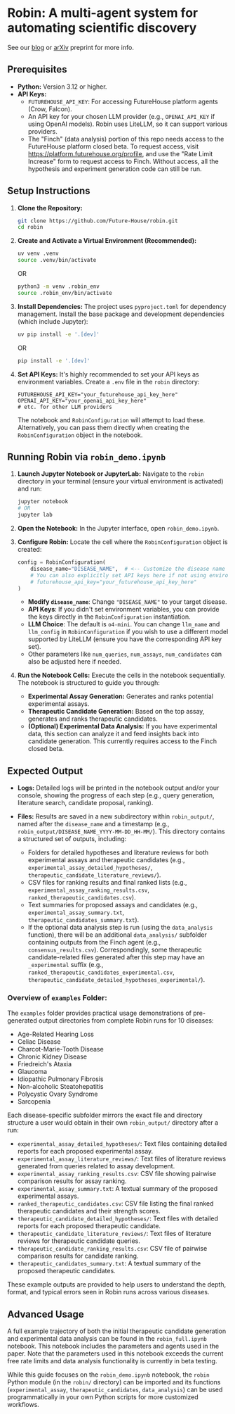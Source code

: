# Robin: A multi-agent system for automating scientific discovery

See our [blog](https://www.futurehouse.org/research-announcements/demonstrating-end-to-end-scientific-discovery-with-robin-a-multi-agent-system) or [arXiv](https://arxiv.org/abs/2505.13400) preprint for more info.

## Prerequisites

- **Python:** Version 3.12 or higher.
- **API Keys:**
  - `FUTUREHOUSE_API_KEY`: For accessing FutureHouse platform agents (Crow, Falcon).
  - An API key for your chosen LLM provider (e.g., `OPENAI_API_KEY` if using OpenAI models). Robin uses LiteLLM, so it can support various providers.
  - The "Finch" (data analysis) portion of this repo needs access to the FutureHouse platform closed beta. To request access, visit https://platform.futurehouse.org/profile, and use the "Rate Limit Increase" form to request access to Finch. Without access, all the hypothesis and experiment generation code can still be run.

## Setup Instructions

1.  **Clone the Repository:**

    ```bash
    git clone https://github.com/Future-House/robin.git
    cd robin
    ```

2.  **Create and Activate a Virtual Environment (Recommended):**

    ```bash
    uv venv .venv
    source .venv/bin/activate
    ```

    OR

    ```bash
    python3 -m venv .robin_env
    source .robin_env/bin/activate
    ```

3.  **Install Dependencies:**
    The project uses `pyproject.toml` for dependency management. Install the base package and development dependencies (which include Jupyter):

    ```bash
    uv pip install -e '.[dev]'
    ```

    OR

    ```bash
    pip install -e '.[dev]'
    ```

4.  **Set API Keys:**
    It's highly recommended to set your API keys as environment variables. Create a `.env` file in the `robin` directory:
    ```
    FUTUREHOUSE_API_KEY="your_futurehouse_api_key_here"
    OPENAI_API_KEY="your_openai_api_key_here"
    # etc. for other LLM providers
    ```
    The notebook and `RobinConfiguration` will attempt to load these. Alternatively, you can pass them directly when creating the `RobinConfiguration` object in the notebook.

## Running Robin via `robin_demo.ipynb`

1.  **Launch Jupyter Notebook or JupyterLab:**
    Navigate to the `robin` directory in your terminal (ensure your virtual environment is activated) and run:

    ```bash
    jupyter notebook
    # OR
    jupyter lab
    ```

2.  **Open the Notebook:**
    In the Jupyter interface, open `robin_demo.ipynb`.

3.  **Configure Robin:**
    Locate the cell where the `RobinConfiguration` object is created:

    ```python
    config = RobinConfiguration(
        disease_name="DISEASE_NAME",  # <-- Customize the disease name here
        # You can also explicitly set API keys here if not using environment variables:
        # futurehouse_api_key="your_futurehouse_api_key_here"
    )
    ```

    - **Modify `disease_name`**: Change `"DISEASE_NAME"` to your target disease.
    - **API Keys**: If you didn't set environment variables, you can provide the keys directly in the `RobinConfiguration` instantiation.
    - **LLM Choice**: The default is `o4-mini`. You can change `llm_name` and `llm_config` in `RobinConfiguration` if you wish to use a different model supported by LiteLLM (ensure you have the corresponding API key set).
    - Other parameters like `num_queries`, `num_assays`, `num_candidates` can also be adjusted here if needed.

4.  **Run the Notebook Cells:**
    Execute the cells in the notebook sequentially. The notebook is structured to guide you through:
    - **Experimental Assay Generation:** Generates and ranks potential experimental assays.
    - **Therapeutic Candidate Generation:** Based on the top assay, generates and ranks therapeutic candidates.
    - **(Optional) Experimental Data Analysis:** If you have experimental data, this section can analyze it and feed insights back into candidate generation. This currently requires access to the Finch closed beta.

## Expected Output

- **Logs:** Detailed logs will be printed in the notebook output and/or your console, showing the progress of each step (e.g., query generation, literature search, candidate proposal, ranking).

- **Files:** Results are saved in a new subdirectory within `robin_output/`, named after the `disease_name` and a timestamp (e.g., `robin_output/DISEASE_NAME_YYYY-MM-DD_HH-MM/`). This directory contains a structured set of outputs, including:
    - Folders for detailed hypotheses and literature reviews for both experimental assays and therapeutic candidates (e.g., `experimental_assay_detailed_hypotheses/`, `therapeutic_candidate_literature_reviews/`).
    - CSV files for ranking results and final ranked lists (e.g., `experimental_assay_ranking_results.csv`, `ranked_therapeutic_candidates.csv`).
    - Text summaries for proposed assays and candidates (e.g., `experimental_assay_summary.txt`, `therapeutic_candidates_summary.txt`).
    - If the optional data analysis step is run (using the `data_analysis` function), there will be an additional `data_analysis/` subfolder containing outputs from the Finch agent (e.g., `consensus_results.csv`). Correspondingly, some therapeutic candidate-related files generated after this step may have an `_experimental` suffix (e.g., `ranked_therapeutic_candidates_experimental.csv`, `therapeutic_candidate_detailed_hypotheses_experimental/`).


### Overview of `examples` Folder:

The `examples` folder provides practical usage demonstrations of pre-generated output directories from complete Robin runs for 10 diseases:
*   Age-Related Hearing Loss
*   Celiac Disease
*   Charcot-Marie-Tooth Disease
*   Chronic Kidney Disease
*   Friedreich's Ataxia
*   Glaucoma
*   Idiopathic Pulmonary Fibrosis
*   Non-alcoholic Steatohepatitis
*   Polycystic Ovary Syndrome
*   Sarcopenia

Each disease-specific subfolder mirrors the exact file and directory structure a user would obtain in their own `robin_output/` directory after a run:
*   `experimental_assay_detailed_hypotheses/`: Text files containing detailed reports for each proposed experimental assay.
*   `experimental_assay_literature_reviews/`: Text files of literature reviews generated from queries related to assay development.
*   `experimental_assay_ranking_results.csv`: CSV file showing pairwise comparison results for assay ranking.
*   `experimental_assay_summary.txt`: A textual summary of the proposed experimental assays.
*   `ranked_therapeutic_candidates.csv`: CSV file listing the final ranked therapeutic candidates and their strength scores.
*   `therapeutic_candidate_detailed_hypotheses/`: Text files with detailed reports for each proposed therapeutic candidate.
*   `therapeutic_candidate_literature_reviews/`: Text files of literature reviews for therapeutic candidate queries.
*   `therapeutic_candidate_ranking_results.csv`: CSV file of pairwise comparison results for candidate ranking.
*   `therapeutic_candidates_summary.txt`: A textual summary of the proposed therapeutic candidates.

These example outputs are provided to help users to understand the depth, format, and typical errors seen in Robin runs across various diseases.

## Advanced Usage

A full example trajectory of both the initial therapeutic candidate generation and experimental data analysis can be found in the `robin_full.ipynb` notebook. This notebook includes the parameters and agents used in the paper. Note that the parameters used in this notebook exceeds the current free rate limits and data analysis functionality is currently in beta testing.

While this guide focuses on the `robin_demo.ipynb` notebook, the `robin` Python module (in the `robin/` directory) can be imported and its functions (`experimental_assay`, `therapeutic_candidates`, `data_analysis`) can be used programmatically in your own Python scripts for more customized workflows.
